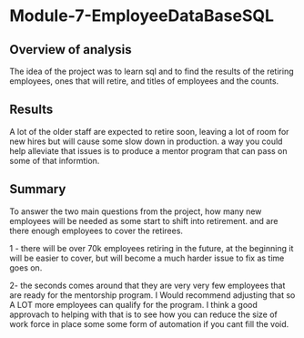 # Module-7-EmployeeDataBaseSQL

## Overview of analysis
The idea of the project was to learn sql and to find the results of the retiring employees, ones that will retire, and titles of employees and the counts. 

## Results
A lot of the older staff are expected to retire soon, leaving a lot of room for new hires but will cause some slow down in production. a way you could help alleviate that issues is to produce a mentor program that can pass on some of that informtion. 

## Summary
To answer the two main questions from the project, how many new employees will be needed as some start to shift into retirement. and are there enough employees to cover the retirees. 

1 - there will be over 70k employees retiring in the future, at the beginning it will be easier to cover, but will become a much harder issue to fix as time goes on. 

2- the seconds comes around that they are very very few employees that are ready for the mentorship program. I Would recommend adjusting that so A LOT more employees can qualify for the program. I think a good approvach to helping with that is to see how you can reduce the size of work force in place some some form of automation if you cant fill the void. 